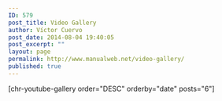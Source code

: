 ```yaml
---
ID: 579
post_title: Video Gallery
author: Víctor Cuervo
post_date: 2014-08-04 19:40:05
post_excerpt: ""
layout: page
permalink: http://www.manualweb.net/video-gallery/
published: true
---
```

[chr-youtube-gallery order="DESC" orderby="date" posts="6"]